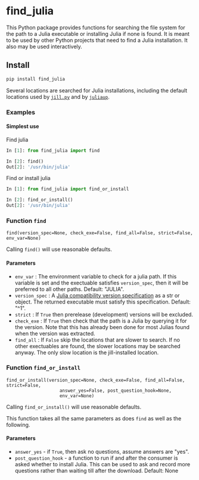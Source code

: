 # find_julia

This Python package provides functions for searching the file system for the path to a Julia
executable or installing Julia if none is found.
It is meant to be used by other Python projects that need to find a Julia installation.
It also may be used interactively.

## Install

```sh
pip install find_julia
```

Several locations are searched for Julia installations, including the default locations
used by [`jill.py`](https://github.com/johnnychen94/jill.py) and
by [`juliaup`](https://github.com/JuliaLang/juliaup).


### Examples

#### Simplest use

Find julia

```python
In [1]: from find_julia import find

In [2]: find()
Out[2]: '/usr/bin/julia'
```

Find or install julia

```python
In [1]: from find_julia import find_or_install

In [2]: find_or_install()
Out[2]: '/usr/bin/julia'
```

### Function `find`

`find(version_spec=None, check_exe=False, find_all=False, strict=False, env_var=None)`

Calling `find()` will use reasonable defaults.

#### Parameters

-  `env_var` : The environment variable to check for a julia path.
        If this variable is set and the exectuable satisfies `version_spec`, then it will be
        preferred to all other paths. Default: "JULIA".
-  `version_spec` : A [Julia compatibility version specification](https://pkgdocs.julialang.org/v1/compatibility/)
        as a str or object. The returned executable must satisfy this specification. Default: "^1".
-  `strict` : If `True` then prerelease (development) versions will be excluded.
-  `check_exe` : If `True` then check that the path is a Julia by querying it for the version.
        Note that this has already been done for most Julias found when the version was extracted.
-  `find_all` : If `False` skip the locations that are slower to search. If no other exectuables
        are found, the slower locations may be searched anyway. The only slow location is the
        jill-installed location.


### Function `find_or_install`

```
find_or_install(version_spec=None, check_exe=False, find_all=False, strict=False,
                    answer_yes=False, post_question_hook=None,
                    env_var=None)
```

Calling `find_or_install()` will use reasonable defaults.

This function takes all the same parameters as does `find` as well as the following.

#### Parameters

-  `answer_yes` - if `True`, then ask no questions, assume answers are "yes".
-  `post_question_hook` -  a function to run if and after the consumer is asked whether
        to install Julia. This can be used to ask and record more questions rather
        than waiting till after the download. Default: None


